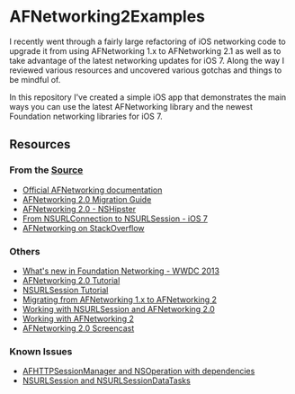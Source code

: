 AFNetworking2Examples
=====================

I recently went through a fairly large refactoring of iOS networking code to upgrade it from using AFNetworking 1.x to AFNetworking 2.1 as well as to take advantage of the latest networking updates for iOS 7.  Along the way I reviewed various resources and uncovered various gotchas and things to be mindful of.

In this repository I've created a simple iOS app that demonstrates the main ways you can use the latest AFNetworking library and the newest Foundation networking libraries for iOS 7.

## Resources

### From the [Source](http://github.com/afnetworking/afnetworking)
- [Official AFNetworking documentation](http://cocoadocs.org/docsets/AFNetworking/2.0.0/)
- [AFNetworking 2.0 Migration Guide](https://github.com/AFNetworking/AFNetworking/wiki/AFNetworking-2.0-Migration-Guide)
- [AFNetworking 2.0 - NSHipster](http://nshipster.com/afnetworking-2/)
- [From NSURLConnection to NSURLSession - iOS 7](http://www.objc.io/issue-5/from-nsurlconnection-to-nsurlsession.html)
- [AFNetworking on StackOverflow](http://stackoverflow.com/tags/afnetworking/info)

### Others
- [What's new in Foundation Networking - WWDC 2013](http://asciiwwdc.com/2013/sessions/705?q=nsurlsession)
- [AFNetworking 2.0 Tutorial](http://www.raywenderlich.com/59255/afnetworking-2-0-tutorial)
- [NSURLSession Tutorial](http://www.raywenderlich.com/51127/nsurlsession-tutorial)
- [Migrating from AFNetworking 1.x to AFNetworking 2](http://gavrix.wordpress.com/2013/10/16/migrating-from-afnetworking-1-x-to-afnetworking-2/)
- [Working with NSURLSession and AFNetworking 2.0](http://code.tutsplus.com/tutorials/working-with-nsurlsession-afnetworking-20--mobile-22651)
- [Working with AFNetworking 2](http://programmingthomas.com/blog/2013/9/17/working-with-afnetworking-2)
- [AFNetworking 2.0 Screencast](http://nsscreencast.com/episodes/91-afnetworking-2-0)

### Known Issues
- [AFHTTPSessionManager and NSOperation with dependencies](https://github.com/AFNetworking/AFNetworking/issues/1504)
- [NSURLSession and NSURLSessionDataTasks](https://github.com/AFNetworking/AFNetworking/issues/1838)

